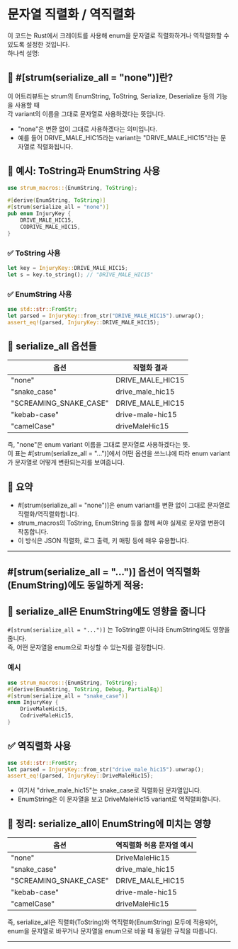 # 문자열 직렬화 / 역직렬화

이 코드는 Rust에서  크레이트를 사용해 enum을 문자열로 직렬화하거나 역직렬화할 수 있도록 설정한 것입니다.  
하나씩 설명:

## 🧩 #[strum(serialize_all = "none")]란?
이 어트리뷰트는 strum의 EnumString, ToString, Serialize, Deserialize 등의 기능을 사용할 때  
각 variant의 이름을 그대로 문자열로 사용하겠다는 뜻입니다.
- "none"은 변환 없이 그대로 사용하겠다는 의미입니다.
- 예를 들어 DRIVE_MALE_HIC15라는 variant는 "DRIVE_MALE_HIC15"라는 문자열로 직렬화됩니다.

## 🔄 예시: ToString과 EnumString 사용
```rust
use strum_macros::{EnumString, ToString};

#[derive(EnumString, ToString)]
#[strum(serialize_all = "none")]
pub enum InjuryKey {
    DRIVE_MALE_HIC15,
    CODRIVE_MALE_HIC15,
}
```

### ✅ ToString 사용
```rust
let key = InjuryKey::DRIVE_MALE_HIC15;
let s = key.to_string(); // "DRIVE_MALE_HIC15"
```

###  ✅ EnumString 사용
```rust
use std::str::FromStr;
let parsed = InjuryKey::from_str("DRIVE_MALE_HIC15").unwrap();
assert_eq!(parsed, InjuryKey::DRIVE_MALE_HIC15);
```

## 🧠 serialize_all 옵션들
| 옵션                  | 직렬화 결과           |
|-----------------------|------------------------|
| "none"                | DRIVE_MALE_HIC15       |
| "snake_case"          | drive_male_hic15       |
| "SCREAMING_SNAKE_CASE"| DRIVE_MALE_HIC15       |
| "kebab-case"          | drive-male-hic15       |
| "camelCase"           | driveMaleHic15         |


즉, "none"은 enum variant 이름을 그대로 문자열로 사용하겠다는 뜻.  
이 표는 #[strum(serialize_all = "...")]에서 어떤 옵션을 쓰느냐에 따라 enum variant가 문자열로 어떻게 변환되는지를 보여줍니다.


## 🎯 요약
- #[strum(serialize_all = "none")]은 enum variant를 변환 없이 그대로 문자열로 직렬화/역직렬화합니다.
- strum_macros의 ToString, EnumString 등을 함께 써야 실제로 문자열 변환이 작동합니다.
- 이 방식은 JSON 직렬화, 로그 출력, 키 매핑 등에 매우 유용합니다.

---

## #[strum(serialize_all = "...")] 옵션이 역직렬화(EnumString)에도 동일하게 적용:


## 🔁 serialize_all은 EnumString에도 영향을 줍니다
`#[strum(serialize_all = "...")]` 는 ToString뿐 아니라 EnumString에도 영향을 줍니다.  
즉, 어떤 문자열을 enum으로 파싱할 수 있는지를 결정합니다.  

### 예시
```rust
use strum_macros::{EnumString, ToString};
#[derive(EnumString, ToString, Debug, PartialEq)]
#[strum(serialize_all = "snake_case")]
enum InjuryKey {
    DriveMaleHic15,
    CodriveMaleHic15,
}
```

## ✅ 역직렬화 사용
```rust
use std::str::FromStr;
let parsed = InjuryKey::from_str("drive_male_hic15").unwrap();
assert_eq!(parsed, InjuryKey::DriveMaleHic15);
```

- 여기서 "drive_male_hic15"는 snake_case로 직렬화된 문자열입니다.
- EnumString은 이 문자열을 보고 DriveMaleHic15 variant로 역직렬화합니다.

## 🧠 정리: serialize_all이 EnumString에 미치는 영향
| 옵션                  | 역직렬화 허용 문자열 예시 |
|-----------------------|----------------------------|
| "none"                | DriveMaleHic15             |
| "snake_case"          | drive_male_hic15           |
| "SCREAMING_SNAKE_CASE"| DRIVE_MALE_HIC15           |
| "kebab-case"          | drive-male-hic15           |
| "camelCase"           | driveMaleHic15             |

즉, serialize_all은 직렬화(ToString)와 역직렬화(EnumString) 모두에 적용되어,  
enum을 문자열로 바꾸거나 문자열을 enum으로 바꿀 때 동일한 규칙을 따릅니다.

---


